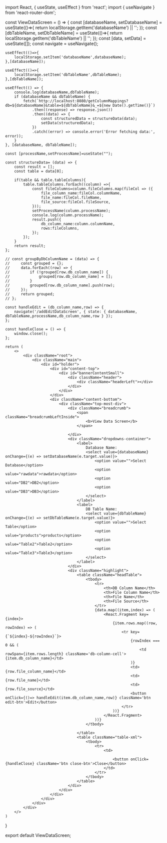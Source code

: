 import React, { useState, useEffect } from 'react';
import { useNavigate } from 'react-router-dom';


const ViewDataScreen = () => {
    const [databaseName, setDatabaseName] = useState(()=>{
        return localStorage.getItem('databaseName') || '';
    });
    const [dbTableName, setDbTableName] = useState(()=>{
        return localStorage.getItem('dbTableName') || '';
    });
    const [data, setData] = useState([]);
    const navigate = useNavigate();

    useEffect(()=>{
        localStorage.setItem('databaseName',databaseName);
    },[databaseName]);

    useEffect(()=>{
        localStorage.setItem('dbTableName',dbTableName);
    },[dbTableName]);

    useEffect(() => {
        console.log(databaseName,dbTableName);
        if (databaseName && dbTableName) {
            fetch(`http://localhost:8080/getColumnMappings?db=${databaseName}&table=${dbTableName}&_=${new Date().getTime()}`)
                .then((response) => response.json())
                .then((data) => {
                    const structuredData = structureData(data);
                    setData(structuredData);
                })
                .catch((error) => console.error('Error fetching data:', error));
        }
    }, [databaseName, dbTableName]);

    const [processName,setProcessName]=useState("");

    const structureData= (data) => {
        const result = [];
        const table = data[0];

        if(table && table.tableColumns){
            table.tableColumns.forEach((column) =>{
                const fileColumns=column.fileColumns.map(fileCol => ({
                    file_column_name:fileCol.columnName,
                    file_name:fileCol.fileName,
                    file_source:fileCol.fileSource,
                }));
                setProcessName(column.processName);
                console.log(column.processName);
                result.push({
                    db_column_name:column.columnName,
                    rows:fileColumns,
                });
            });
        }
        return result;
    };

    // const groupByDbColumnName = (data) => {
    //     const grouped = {};
    //     data.forEach((row) => {
    //         if (!grouped[row.db_column_name]) {
    //             grouped[row.db_column_name] = [];
    //         }
    //         grouped[row.db_column_name].push(row);
    //     });
    //     return grouped;
    // };

    const handleEdit = (db_column_name,row) => {
        navigate('/addEditDataScreen', { state: { databaseName, dbTableName,processName,db_column_name,row } });
    };

    const handleClose = () => {
        window.close();
    };

    return (
        <>
            <div className="root">
                <div className="main">
                    <div id="holder">
                        <div id="content-top">
                            <div id="bannerContentSmall">
                                <div className="header">
                                    <div className="headerLeft"></div>
                                </div>
                            </div>
                        </div>
                        <div className="content-bottom">
                            <div className="top-most-div">
                                <div className="breadcrumb">
                                    <span className="breadcrumbLeftInside">
                                        <b>View Data Screen</b>
                                    </span>

                                </div>
                                <div className="dropdowns-container">
                                    <label>
                                        Database Name:
                                        <select value={databaseName} onChange={(e) => setDatabaseName(e.target.value)}>
                                            <option value="">Select Database</option>
                                            <option value="rawdata">rawdata</option>
                                            <option value="DB2">DB2</option>
                                            <option value="DB3">DB3</option>
                                        </select>
                                    </label>
                                    <label>
                                        DB Table Name:
                                        <select value={dbTableName} onChange={(e) => setDbTableName(e.target.value)}>
                                            <option value="">Select Table</option>
                                            <option value="products">products</option>
                                            <option value="Table2">Table2</option>
                                            <option value="Table3">Table3</option>
                                        </select>
                                    </label>
                                </div>
                                <div className="highlight">
                                    <table className="headTable">
                                        <tbody>
                                            <tr>
                                                <th>DB Column Name</th>
                                                <th>File Column Name</th>
                                                <th>File Name</th>
                                                <th>File Source</th>
                                            </tr>
                                            {data.map((item,index) => (
                                                <React.Fragment key={index}>
                                                    {item.rows.map((row, rowIndex) => (
                                                        <tr key={`${index}-${rowIndex}`}>
                                                            {rowIndex === 0 && (
                                                                <td rowSpan={item.rows.length} className='db-column-cell'>{item.db_column_name}</td>
                                                            )}
                                                            <td>{row.file_column_name}</td>
                                                            <td>{row.file_name}</td>
                                                            <td>{row.file_source}</td>
                                                            <button onClick={()=> handleEdit(item.db_column_name,row)} className='btn edit-btn'>Edit</button>
                                                        </tr>
                                                    ))}
                                                </React.Fragment>
                                            ))}
                                        </tbody>

                                    </table>
                                    <table className="table-xml">
                                        <tbody>
                                            <tr>
                                                <td>
                                                    
                                                    <button onClick={handleClose} className='btn close-btn'>Close</button>
                                                </td>
                                            </tr>
                                        </tbody>
                                    </table>
                                </div>
                            </div>
                        </div>
                    </div>
                </div>
            </div>
        </>
    )
}

export default ViewDataScreen;
